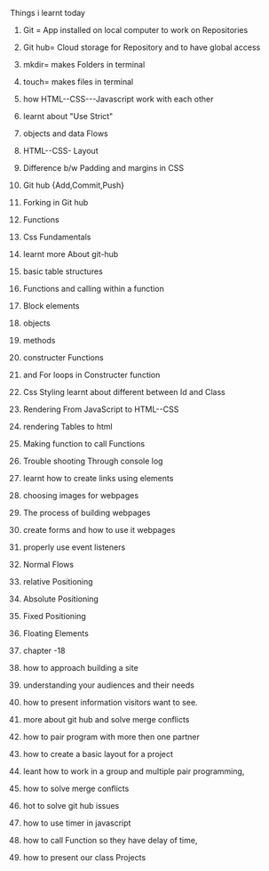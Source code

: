 
Things i learnt today
1. Git = App installed on local computer to work on Repositories
2. Git hub= Cloud storage for Repository and to have global access
3. mkdir= makes Folders in terminal
5. touch= makes files in terminal
6. how HTML--CSS---Javascript work with each other

1. learnt about "Use Strict"
2. objects and data Flows
3. HTML--CSS-  Layout
4. Difference b/w Padding and margins in CSS
5. Git hub {Add,Commit,Push}
6. Forking in Git hub
7. Functions
8. Css Fundamentals

1. learnt more About git-hub
2. basic table structures
3. Functions and calling within a function
4. Block elements
5. objects
6. methods
7. constructer Functions
8. and For loops in Constructer function

1. Css Styling
   learnt about different between Id and Class
2. Rendering From JavaScript  to HTML--CSS
3. rendering Tables to html
4. Making function to call Functions
5. Trouble shooting Through console log

1. learnt how to  create links using <a> elements
2. choosing images for webpages
3. The process of building webpages  
4. create forms and how to use it webpages
5. properly use event listeners

1. Normal Flows
2. relative Positioning
3. Absolute Positioning
4. Fixed Positioning
5. Floating Elements

1. chapter -18
2. how to approach building a site
3. understanding your audiences and their needs
4. how to present information visitors want to see.

1. more about git hub and solve merge conflicts
2. how to pair program with more then one partner
3. how to create a basic layout for a project

1. leant  how to work in a group and multiple pair programming,
2. how to solve merge conflicts
3. hot to solve git hub issues

1. how to use timer in javascript
2. how to call Function so they have delay of time,

1. how to present our class Projects
